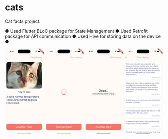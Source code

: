 # cats

Cat facts project.

● Used Flutter BLoC package for State Management ● Used Retrofit package for API communication
● Used Hive for storing data on the device ●

![Cat Facts UI](images/cats.png) 